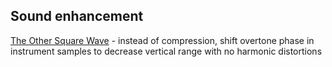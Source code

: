 ## Sound enhancement

[The Other Square Wave](https://www.youtube.com/watch?v=Ffka-hPzug0) - instead of compression, shift overtone phase in instrument samples to decrease vertical range with no harmonic distortions